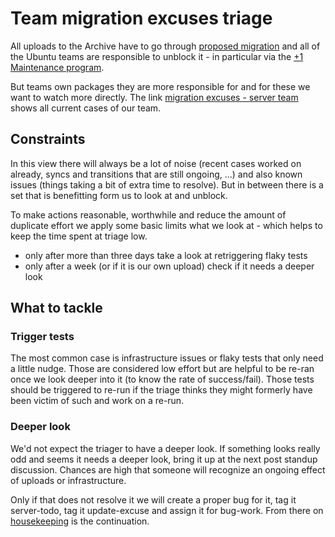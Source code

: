 # Team migration excuses triage

All uploads to the Archive have to go through
[proposed migration](ProposedMigration.md) and all of the Ubuntu teams
are responsible to unblock it - in particular via the
[+1 Maintenance program](https://wiki.ubuntu.com/PlusOneMaintenanceTeam).

But teams own packages they are more responsible for and for these we want to
watch more directly. The link
[migration excuses - server team](https://ubuntu-archive-team.ubuntu.com/proposed-migration/update_excuses_by_team.html#ubuntu-server)
shows all current cases of our team.

## Constraints

In this view there will always be a lot of noise (recent cases worked on already,
syncs and transitions that are still ongoing, ...) and also known issues (things
taking a bit of extra time to resolve). But in between there is a set that is
benefitting form us to look at and unblock.

To make actions reasonable, worthwhile and reduce the amount of duplicate effort
we apply some basic limits what we look at - which helps to keep the time spent
at triage low.

* only after more than three days take a look at retriggering flaky tests
* only after a week (or if it is our own upload) check if it needs a deeper look

## What to tackle

### Trigger tests

The most common case is infrastructure issues or flaky tests that only need a
little nudge. Those are considered low effort but are helpful to be re-ran once
we look deeper into it (to know the rate of success/fail). Those tests should
be triggered to re-run if the triage thinks they might formerly have been victim
of such and work on a re-run.

### Deeper look

We'd not expect the triager to have a deeper look. If something looks really odd
and seems it needs a deeper look, bring it up at the next post standup discussion.
Chances are high that someone will recognize an ongoing effect of uploads or
infrastructure.

Only if that does not resolve it we will create a proper bug for it, tag it
server-todo, tag it update-excuse and assign it for bug-work. From there on
[housekeeping](Triage.md#weekly-bug-housekeeping) is the continuation.
